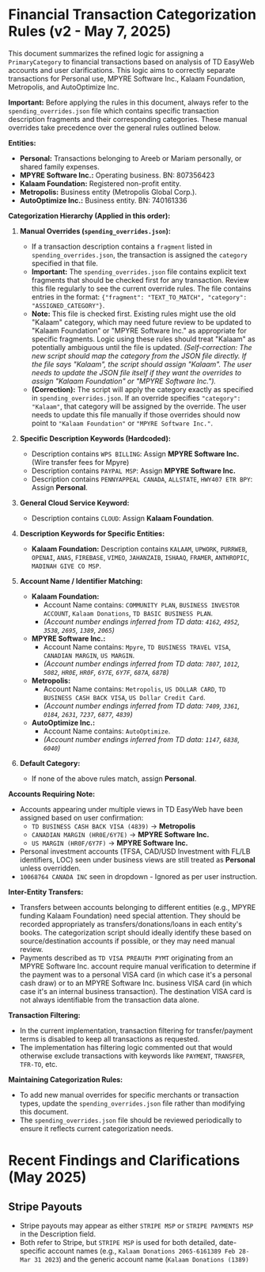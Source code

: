 # Financial Transaction Categorization Rules (v2 - May 7, 2025)

This document summarizes the refined logic for assigning a `PrimaryCategory` to financial transactions based on analysis of TD EasyWeb accounts and user clarifications. This logic aims to correctly separate transactions for Personal use, MPYRE Software Inc., Kalaam Foundation, Metropolis, and AutoOptimize Inc.

**Important:** Before applying the rules in this document, always refer to the `spending_overrides.json` file which contains specific transaction description fragments and their corresponding categories. These manual overrides take precedence over the general rules outlined below.

**Entities:**

*   **Personal:** Transactions belonging to Areeb or Mariam personally, or shared family expenses.
*   **MPYRE Software Inc.:** Operating business. BN: 807356423
*   **Kalaam Foundation:** Registered non-profit entity.
*   **Metropolis:** Business entity (Metropolis Global Corp.).
*   **AutoOptimize Inc.:** Business entity. BN: 740161336

**Categorization Hierarchy (Applied in this order):**

1.  **Manual Overrides (`spending_overrides.json`):**
    *   If a transaction description contains a `fragment` listed in `spending_overrides.json`, the transaction is assigned the `category` specified in that file.
    *   **Important:** The `spending_overrides.json` file contains explicit text fragments that should be checked first for any transaction. Review this file regularly to see the current override rules. The file contains entries in the format: `{"fragment": "TEXT_TO_MATCH", "category": "ASSIGNED_CATEGORY"}`.
    *   **Note:** This file is checked first. Existing rules might use the old "Kalaam" category, which may need future review to be updated to "Kalaam Foundation" or "MPYRE Software Inc." as appropriate for specific fragments. Logic using these rules should treat "Kalaam" as potentially ambiguous until the file is updated. *(Self-correction: The new script should map the category from the JSON file directly. If the file says "Kalaam", the script should assign "Kalaam". The user needs to update the JSON file itself if they want the overrides to assign "Kalaam Foundation" or "MPYRE Software Inc.").*
    *   **(Correction):** The script will apply the category exactly as specified in `spending_overrides.json`. If an override specifies `"category": "Kalaam"`, that category will be assigned by the override. The user needs to update this file manually if those overrides should now point to `"Kalaam Foundation"` or `"MPYRE Software Inc."`.

2.  **Specific Description Keywords (Hardcoded):**
    *   Description contains `WPS BILLING`: Assign **MPYRE Software Inc.** (Wire transfer fees for Mpyre)
    *   Description contains `PAYPAL MSP`: Assign **MPYRE Software Inc.**
    *   Description contains `PENNYAPPEAL CANADA`, `ALLSTATE`, `HWY407 ETR BPY`: Assign **Personal**.

3.  **General Cloud Service Keyword:**
    *   Description contains `CLOUD`: Assign **Kalaam Foundation**.

4.  **Description Keywords for Specific Entities:**
    *   **Kalaam Foundation:** Description contains `KALAAM`, `UPWORK`, `PURRWEB`, `OPENAI`, `ANAS`, `FIREBASE`, `VIMEO`, `JAHANZAIB`, `ISHAAQ`, `FRAMER`, `ANTHROPIC`, `MADINAH GIVE CO MSP`.

5.  **Account Name / Identifier Matching:**
    *   **Kalaam Foundation:**
        *   Account Name contains: `COMMUNITY PLAN`, `BUSINESS INVESTOR ACCOUNT`, `Kalaam Donations`, `TD BASIC BUSINESS PLAN`.
        *   *(Account number endings inferred from TD data: `4162`, `4952`, `3538`, `2695`, `1389`, `2065`)*
    *   **MPYRE Software Inc.:**
        *   Account Name contains: `Mpyre`, `TD BUSINESS TRAVEL VISA`, `CANADIAN MARGIN`, `US MARGIN`.
        *   *(Account number endings inferred from TD data: `7807`, `1012`, `5082`, `HR0E`, `HR0F`, `6Y7E`, `6Y7F`, `687A`, `687B`)*
    *   **Metropolis:**
        *   Account Name contains: `Metropolis`, `US DOLLAR CARD`, `TD BUSINESS CASH BACK VISA`, `US Dollar Credit Card`.
        *   *(Account number endings inferred from TD data: `7409`, `3361`, `0184`, `2631`, `7237`, `6877`, `4839`)*
    *   **AutoOptimize Inc.:**
        *   Account Name contains: `AutoOptimize`.
        *   *(Account number endings inferred from TD data: `1147`, `6838`, `6040`)*

6.  **Default Category:**
    *   If none of the above rules match, assign **Personal**.

**Accounts Requiring Note:**

*   Accounts appearing under multiple views in TD EasyWeb have been assigned based on user confirmation:
    *   `TD BUSINESS CASH BACK VISA (4839)` -> **Metropolis**
    *   `CANADIAN MARGIN (HR0E/6Y7E)` -> **MPYRE Software Inc.**
    *   `US MARGIN (HR0F/6Y7F)` -> **MPYRE Software Inc.**
*   Personal investment accounts (TFSA, CAD/USD Investment with FL/LB identifiers, LOC) seen under business views are still treated as **Personal** unless overridden.
*   `10068764 CANADA INC` seen in dropdown - Ignored as per user instruction.

**Inter-Entity Transfers:**

*   Transfers between accounts belonging to different entities (e.g., MPYRE funding Kalaam Foundation) need special attention. They should be recorded appropriately as transfers/donations/loans in each entity's books. The categorization script should ideally identify these based on source/destination accounts if possible, or they may need manual review. 
*   Payments described as `TD VISA PREAUTH PYMT` originating from an MPYRE Software Inc. account require manual verification to determine if the payment was to a personal VISA card (in which case it's a personal cash draw) or to an MPYRE Software Inc. business VISA card (in which case it's an internal business transaction). The destination VISA card is not always identifiable from the transaction data alone.

**Transaction Filtering:**

* In the current implementation, transaction filtering for transfer/payment terms is disabled to keep all transactions as requested.
* The implementation has filtering logic commented out that would otherwise exclude transactions with keywords like `PAYMENT`, `TRANSFER`, `TFR-TO`, etc.

**Maintaining Categorization Rules:**

* To add new manual overrides for specific merchants or transaction types, update the `spending_overrides.json` file rather than modifying this document.
* The `spending_overrides.json` file should be reviewed periodically to ensure it reflects current categorization needs.

# Recent Findings and Clarifications (May 2025)

## Stripe Payouts
- Stripe payouts may appear as either `STRIPE MSP` or `STRIPE PAYMENTS MSP` in the Description field.
- Both refer to Stripe, but `STRIPE MSP` is used for both detailed, date-specific account names (e.g., `Kalaam Donations 2065-6161389 Feb 28-Mar 31 2023`) and the generic account name (`Kalaam Donations (1389)`
